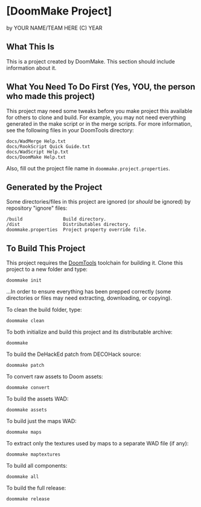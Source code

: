# [DoomMake Project]

by YOUR NAME/TEAM HERE (C) YEAR

## What This Is

This is a project created by DoomMake. This section should include information about it.


## What You Need To Do First (Yes, YOU, the person who made this project)

This project may need some tweaks before you make project this available for others to
clone and build. For example, you may not need everything generated in the make script 
or in the merge scripts. For more information, see the following files in your DoomTools
directory:

	docs/WadMerge Help.txt
	docs/RookScript Quick Guide.txt
	docs/WadScript Help.txt
	docs/DoomMake Help.txt


Also, fill out the project file name in `doommake.project.properties`.


## Generated by the Project

Some directories/files in this project are ignored (or *should* be ignored) by repository "ignore" files:

	/build               Build directory.
	/dist                Distributables directory.
	doommake.properties  Project property override file.


## To Build This Project

This project requires the [DoomTools](https://github.com/MTrop/DoomTools) toolchain for
building it. Clone this project to a new folder and type:

	doommake init


...In order to ensure everything has been prepped correctly (some directories or files
may need extracting, downloading, or copying).

To clean the build folder, type:

	doommake clean


To both initialize and build this project and its distributable archive:

	doommake


To build the DeHackEd patch from DECOHack source:

	doommake patch


To convert raw assets to Doom assets:

	doommake convert


To build the assets WAD:

	doommake assets


To build just the maps WAD:

	doommake maps


To extract only the textures used by maps to a separate WAD file (if any):

	doommake maptextures


To build all components:

	doommake all


To build the full release:

	doommake release

